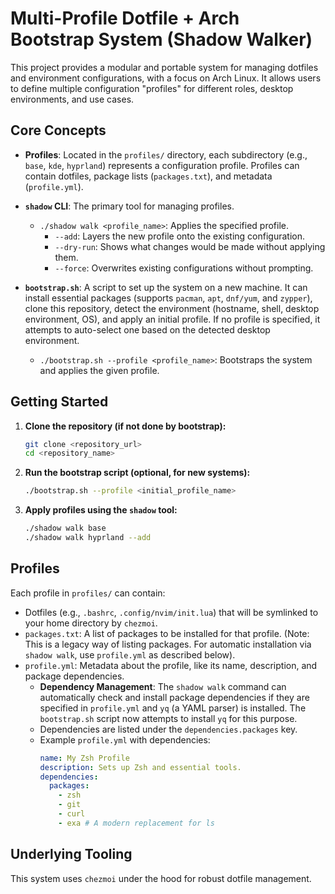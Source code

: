 # Multi-Profile Dotfile + Arch Bootstrap System (Shadow Walker)

This project provides a modular and portable system for managing dotfiles and environment configurations, with a focus on Arch Linux. It allows users to define multiple configuration "profiles" for different roles, desktop environments, and use cases.

## Core Concepts

*   **Profiles**: Located in the `profiles/` directory, each subdirectory (e.g., `base`, `kde`, `hyprland`) represents a configuration profile. Profiles can contain dotfiles, package lists (`packages.txt`), and metadata (`profile.yml`).
*   **`shadow` CLI**: The primary tool for managing profiles.
    *   `./shadow walk <profile_name>`: Applies the specified profile.
        *   `--add`: Layers the new profile onto the existing configuration.
        *   `--dry-run`: Shows what changes would be made without applying them.
        *   `--force`: Overwrites existing configurations without prompting.

*   **`bootstrap.sh`**: A script to set up the system on a new machine. It can install essential packages (supports `pacman`, `apt`, `dnf/yum`, and `zypper`), clone this repository, detect the environment (hostname, shell, desktop environment, OS), and apply an initial profile. If no profile is specified, it attempts to auto-select one based on the detected desktop environment.

    *   `./bootstrap.sh --profile <profile_name>`: Bootstraps the system and applies the given profile.

## Getting Started

1.  **Clone the repository (if not done by bootstrap):**
    ```bash
    git clone <repository_url>
    cd <repository_name>
    ```
2.  **Run the bootstrap script (optional, for new systems):**
    ```bash
    ./bootstrap.sh --profile <initial_profile_name>
    ```
3.  **Apply profiles using the `shadow` tool:**
    ```bash
    ./shadow walk base
    ./shadow walk hyprland --add
    ```

## Profiles

Each profile in `profiles/` can contain:
*   Dotfiles (e.g., `.bashrc`, `.config/nvim/init.lua`) that will be symlinked to your home directory by `chezmoi`.
*   `packages.txt`: A list of packages to be installed for that profile. (Note: This is a legacy way of listing packages. For automatic installation via `shadow walk`, use `profile.yml` as described below).
*   `profile.yml`: Metadata about the profile, like its name, description, and package dependencies.
    *   **Dependency Management**: The `shadow walk` command can automatically check and install package dependencies if they are specified in `profile.yml` and `yq` (a YAML parser) is installed. The `bootstrap.sh` script now attempts to install `yq` for this purpose.
    *   Dependencies are listed under the `dependencies.packages` key.
    *   Example `profile.yml` with dependencies:
        ```yaml
        name: My Zsh Profile
        description: Sets up Zsh and essential tools.
        dependencies:
          packages:
            - zsh
            - git
            - curl
            - exa # A modern replacement for ls
        ```

## Underlying Tooling

This system uses `chezmoi` under the hood for robust dotfile management.
